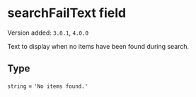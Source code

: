 # searchFailText field

Version added: `3.0.1`, `4.0.0`

Text to display when no items have been found during search.

## Type

`string` = `'No items found.'`
